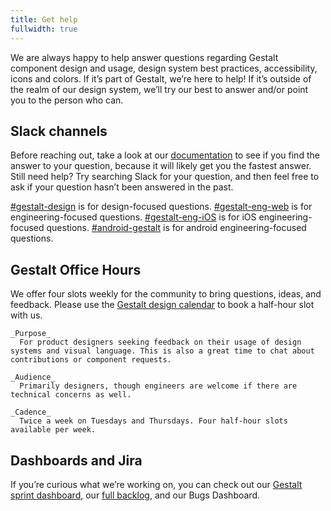```yaml
---
title: Get help
fullwidth: true
---
```


We are always happy to help answer questions regarding Gestalt component design and usage, design system best practices, accessibility, icons and colors. If it’s part of Gestalt, we’re here to help! If it’s outside of the realm of our design system, we’ll try our best to answer and/or point you to the person who can. 

## Slack channels

Before reaching out, take a look at our [documentation](https://gestalt.pinterest.systems/) to see if you find the answer to your question, because it will likely get you the fastest answer. Still need help? Try searching Slack for your question, and then feel free to ask if your question hasn’t been answered in the past. 

[#gestalt-design](https://pinch.pinadmin.com/gestaltSlackDesign) is for design-focused questions.
[#gestalt-eng-web](https://pinch.pinadmin.com/gestaltSlack) is for engineering-focused questions.
[#gestalt-eng-iOS](https://pinch.pinadmin.com/GestaltSlack-iOS) is for iOS engineering-focused questions.
[#android-gestalt](https://pinch.pinadmin.com/GestaltAndroid) is for android engineering-focused questions.

## Gestalt Office Hours
We offer four slots weekly for the community to bring questions, ideas, and feedback. Please use the [Gestalt design calendar](http://pinch.pinadmin.com/GDesignCalendar) to book a half-hour slot with us. 

    _Purpose_
      For product designers seeking feedback on their usage of design systems and visual language. This is also a great time to chat about contributions or component requests.

    _Audience_
      Primarily designers, though engineers are welcome if there are technical concerns as well.

    _Cadence_
      Twice a week on Tuesdays and Thursdays. Four half-hour slots available per week. 

## Dashboards and Jira

If you’re curious what we’re working on, you can check out our [Gestalt sprint dashboard](https://pinch.pinadmin.com/gestaltSprint), our [full backlog](https://pinch.pinadmin.com/gestaltBacklog), and our Bugs Dashboard. 

